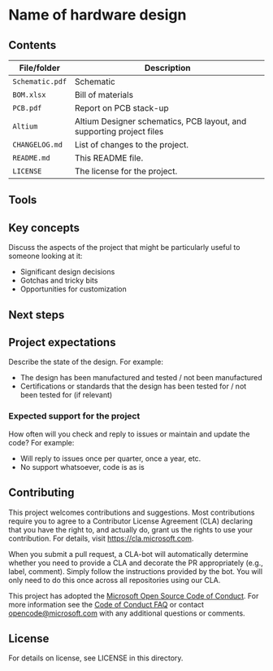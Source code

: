 <!--- This template should be used if the project contains hardware designs. If the project contains both hardware and software designs, please also refer to the software template and incorporate relevant sections. -->

<!--- Optional Metadata goes here
Include the metadata if you want your project to be discoverable by the Microsoft samples browser. See samples-metadata-guide.md for details. --->

# Name of hardware design

<!---Start with a short description of what the project does--no more than two paragraphs
--->


## Contents

<!---List file contents of the project, in table.--->

| File/folder | Description |
|-------------|-------------|
| `Schematic.pdf`       | Schematic |
| `BOM.xlsx`       | Bill of materials |
| `PCB.pdf`        | Report on PCB stack-up |
| `Altium`         | Altium Designer schematics, PCB layout, and supporting project files 
| `CHANGELOG.md` | List of changes to the project. |
| `README.md` | This README file. |
| `LICENSE`   | The license for the project. |

## Tools

<!--- Describe the tool versions used to create this hardware design --->

## Key concepts

Discuss the aspects of the project that might be particularly useful to someone looking at it:

- Significant design decisions
- Gotchas and tricky bits
- Opportunities for customization

## Next steps

<!---Next steps for users to learn more about the technology, how to revise the project to do other interesting things, etc. Don't reiterate the online documentation here; link to it if necessary. --->

## Project expectations

Describe the state of the design. For example:

* The design has been manufactured and tested / not been manufactured
* Certifications or standards that the design has been tested for / not been tested for (if relevant)

### Expected support for the project

<!---If you will reply to issues, please suggest how users should report problems or reach out. Github issues is preferable.--->

How often will you check and reply to issues or maintain and update the code? For example:
* Will reply to issues once per quarter, once a year, etc.
* No support whatsoever, code is as is

## Contributing

<!--- Include the following text verbatim--->

This project welcomes contributions and suggestions. Most contributions require you to
agree to a Contributor License Agreement (CLA) declaring that you have the right to,
and actually do, grant us the rights to use your contribution. For details, visit
https://cla.microsoft.com.

When you submit a pull request, a CLA-bot will automatically determine whether you need
to provide a CLA and decorate the PR appropriately (e.g., label, comment). Simply follow the
instructions provided by the bot. You will only need to do this once across all repositories using our CLA.

This project has adopted the [Microsoft Open Source Code of Conduct](https://opensource.microsoft.com/codeofconduct/).
For more information see the [Code of Conduct FAQ](https://opensource.microsoft.com/codeofconduct/faq/)
or contact [opencode@microsoft.com](mailto:opencode@microsoft.com) with any additional questions or comments.

## License

<!---Make sure you've added the [Creative Commons Attribution 4.0 International Public License](https://github.com/Azure/azure-sphere-hardware-designs/blob/master/LICENSE) to the folder.--->
<!---If you have software as well as hardware in this folder, then also add [MIT license](https://docs.opensource.microsoft.com/content/releasing/license.html) to this folder as LICENSE-CODE and change the below statement to "Code in this folder is licensed under the MIT license (see LICENSE-CODE).  Any other content is licensed under the Creative Commons Attribution 4.0 International Public License (see LICENSE) -->

For details on license, see LICENSE in this directory.

